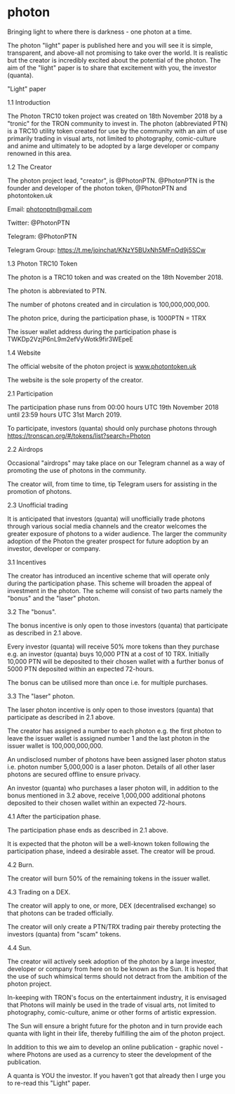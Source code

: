 # photon
Bringing light to where there is darkness - one photon at a time.

The photon "light" paper is published here and you will see it is simple, transparent, and above-all not promising to take over the world. It is realistic but the creator is incredibly excited about the potential of the photon. The aim of the "light" paper is to share that excitement with you, the investor (quanta).

"Light" paper

1.1 Introduction

The Photon TRC10 token project was created on 18th November 2018 by a "tronic" for the TRON community to invest in. The photon (abbreviated PTN) is a TRC10 utility token created for use by the community with an aim of use primarily trading in visual arts, not limited to photography, comic-culture and anime and ultimately to be adopted by a large developer or company renowned in this area.

1.2 The Creator

The photon project lead, "creator", is @PhotonPTN. @PhotonPTN is the founder and developer of the photon token, @PhotonPTN and photontoken.uk

Email: photonptn@gmail.com

Twitter: @PhotonPTN

Telegram: @PhotonPTN

Telegram Group: https://t.me/joinchat/KNzY5BUxNh5MFnOd9j5SCw

1.3 Photon TRC10 Token

The photon is a TRC10 token and was created on the 18th November 2018.

The photon is abbreviated to PTN.

The number of photons created and in circulation is 100,000,000,000.

The photon price, during the participation phase, is 1000PTN = 1TRX

The issuer wallet address during the participation phase is TWKDp2VzjP6nL9m2efVyWotk9fir3WEpeE

1.4 Website

The official website of the photon project is www.photontoken.uk

The website is the sole property of the creator.

2.1 Participation

The participation phase runs from 00:00 hours UTC 19th November 2018 until 23:59 hours UTC 31st March 2019.

To participate, investors (quanta) should only purchase photons through https://tronscan.org/#/tokens/list?search=Photon

2.2 Airdrops

Occasional "airdrops" may take place on our Telegram channel as a way of promoting the use of photons in the community.

The creator will, from time to time, tip Telegram users for assisting in the promotion of photons.

2.3 Unofficial trading

It is anticipated that investors (quanta) will unofficially trade photons through various social media channels and the creator welcomes the greater exposure of photons to a wider audience. The larger the community adoption of the Photon the greater prospect for future adoption by an investor, developer or company.

3.1 Incentives

The creator has introduced an incentive scheme that will operate only during the participation phase. This scheme will broaden the appeal of investment in the photon. The scheme will consist of two parts namely the "bonus" and the "laser" photon.

3.2 The "bonus".

The bonus incentive is only open to those investors (quanta) that participate as described in 2.1 above.

Every investor (quanta) will receive 50% more tokens than they purchase e.g. an investor (quanta) buys 10,000 PTN at a cost of 10 TRX. Initially 10,000 PTN will be deposited to their chosen wallet with a further bonus of 5000 PTN deposited within an expected 72-hours.

The bonus can be utilised more than once i.e. for multiple purchases.

3.3 The "laser" photon.

The laser photon incentive is only open to those investors (quanta) that participate as described in 2.1 above.

The creator has assigned a number to each photon e.g. the first photon to leave the issuer wallet is assigned number 1 and the last photon in the issuer wallet is 100,000,000,000.

An undisclosed number of photons have been assigned laser photon status i.e. photon number 5,000,000 is a laser photon. Details of all other laser photons are secured offline to ensure privacy.

An investor (quanta) who purchases a laser photon will, in addition to the bonus mentioned in 3.2 above, receive 1,000,000 additional photons deposited to their chosen wallet within an expected 72-hours.

4.1 After the participation phase.

The participation phase ends as described in 2.1 above.

It is expected that the photon will be a well-known token following the participation phase, indeed a desirable asset. The creator will be proud.

4.2 Burn.

The creator will burn 50% of the remaining tokens in the issuer wallet.

4.3 Trading on a DEX.

The creator will apply to one, or more, DEX (decentralised exchange) so that photons can be traded officially.

The creator will only create a PTN/TRX trading pair thereby protecting the investors (quanta) from "scam" tokens.

4.4 Sun.

The creator will actively seek adoption of the photon by a large investor, developer or company from here on to be known as the Sun. It is hoped that the use of such whimsical terms should not detract from the ambition of the photon project.

In-keeping with TRON's focus on the entertainment industry, it is envisaged that Photons will mainly be used in the trade of visual arts, not limited to photography, comic-culture, anime or other forms of artistic expression.

The Sun will ensure a bright future for the photon and in turn provide each quanta with light in their life, thereby fulfilling the aim of the photon project.

In addition to this we aim to develop an online publication - graphic novel - where Photons are used as a currency to steer the development of the publication.

A quanta is YOU the investor. If you haven't got that already then I urge you to re-read this "Light" paper.
